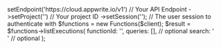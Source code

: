 <?php

use Appwrite\Client;
use Appwrite\Services\Functions;

$client = (new Client())
    ->setEndpoint('https://cloud.appwrite.io/v1') // Your API Endpoint
    ->setProject('<YOUR_PROJECT_ID>') // Your project ID
    ->setSession(''); // The user session to authenticate with

$functions = new Functions($client);

$result = $functions->listExecutions(
    functionId: '<FUNCTION_ID>',
    queries: [], // optional
    search: '<SEARCH>' // optional
);